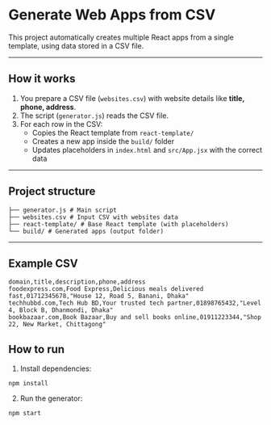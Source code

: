 # Generate Web Apps from CSV

This project automatically creates multiple React apps from a single template, using data stored in a CSV file.

---

## How it works

1. You prepare a CSV file (`websites.csv`) with website details like **title, phone, address**.
2. The script (`generator.js`) reads the CSV file.
3. For each row in the CSV:
   - Copies the React template from `react-template/`
   - Creates a new app inside the `build/` folder
   - Updates placeholders in `index.html` and `src/App.jsx` with the correct data

---

## Project structure

```
├── generator.js # Main script
├── websites.csv # Input CSV with websites data
├── react-template/ # Base React template (with placeholders)
└── build/ # Generated apps (output folder)
```

---

## Example CSV

```csv
domain,title,description,phone,address
foodexpress.com,Food Express,Delicious meals delivered fast,01712345678,"House 12, Road 5, Banani, Dhaka"
techhubbd.com,Tech Hub BD,Your trusted tech partner,01898765432,"Level 4, Block B, Dhanmondi, Dhaka"
bookbazaar.com,Book Bazaar,Buy and sell books online,01911223344,"Shop 22, New Market, Chittagong"
```

## How to run

1. Install dependencies:

```
npm install
```

2. Run the generator:

```
npm start
```
